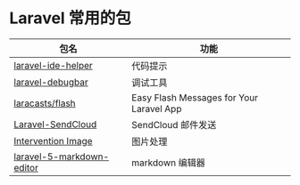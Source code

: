 # Laravel 常用的包

包名 | 功能 
---|---
[laravel-ide-helper](https://github.com/barryvdh/laravel-ide-helper) | 代码提示
[laravel-debugbar](https://github.com/barryvdh/laravel-debugbar) | 调试工具
[laracasts/flash](https://github.com/laracasts/flash) | Easy Flash Messages for Your Laravel App
[Laravel-SendCloud](https://github.com/NauxLiu/Laravel-SendCloud) | SendCloud 邮件发送
[Intervention Image](http://image.intervention.io/) | 图片处理
[laravel-5-markdown-editor](https://github.com/yccphp/laravel-5-markdown-editor) | markdown 编辑器